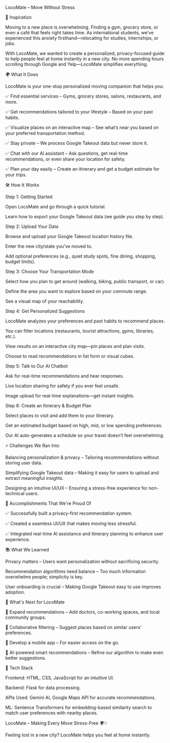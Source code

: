 LocoMate – Move Without Stress

🚀 Inspiration

Moving to a new place is overwhelming. Finding a gym, grocery store, or even a café that feels right takes time. As international students, we’ve experienced this anxiety firsthand—relocating for studies, internships, or jobs.

With LocoMate, we wanted to create a personalized, privacy-focused guide to help people feel at home instantly in a new city. No more spending hours scrolling through Google and Yelp—LocoMate simplifies everything.

🌍 What It Does

LocoMate is your one-stop personalized moving companion that helps you:

✅ Find essential services – Gyms, grocery stores, salons, restaurants, and more.

✅ Get recommendations tailored to your lifestyle – Based on your past habits.

✅ Visualize places on an interactive map – See what’s near you based on your preferred transportation method.

✅ Stay private – We process Google Takeout data but never store it.

✅ Chat with our AI assistant – Ask questions, get real-time recommendations, or even share your location for safety.

✅ Plan your day easily – Create an itinerary and get a budget estimate for your trips.

🛠 How It Works

Step 1: Getting Started

Open LocoMate and go through a quick tutorial.

Learn how to export your Google Takeout data (we guide you step by step).

Step 2: Upload Your Data

Browse and upload your Google Takeout location history file.

Enter the new city/state you’ve moved to.

Add optional preferences (e.g., quiet study spots, fine dining, shopping, budget limits).

Step 3: Choose Your Transportation Mode

Select how you plan to get around (walking, biking, public transport, or car).

Define the area you want to explore based on your commute range.

See a visual map of your reachability.

Step 4: Get Personalized Suggestions

LocoMate analyzes your preferences and past habits to recommend places.

You can filter locations (restaurants, tourist attractions, gyms, libraries, etc.).

View results on an interactive city map—pin places and plan visits.

Choose to read recommendations in list form or visual cubes.

Step 5: Talk to Our AI Chatbot

Ask for real-time recommendations and hear responses.

Live location sharing for safety if you ever feel unsafe.

Image upload for real-time explanations—get instant insights.

Step 6: Create an Itinerary & Budget Plan

Select places to visit and add them to your itinerary.

Get an estimated budget based on high, mid, or low spending preferences.

Our AI auto-generates a schedule so your travel doesn’t feel overwhelming.

⚡ Challenges We Ran Into

Balancing personalization & privacy – Tailoring recommendations without storing user data.

Simplifying Google Takeout data – Making it easy for users to upload and extract meaningful insights.

Designing an intuitive UI/UX – Ensuring a stress-free experience for non-technical users.

🎉 Accomplishments That We're Proud Of

✅ Successfully built a privacy-first recommendation system.

✅ Created a seamless UI/UX that makes moving less stressful.

✅ Integrated real-time AI assistance and itinerary planning to enhance user experience.

📚 What We Learned

Privacy matters – Users want personalization without sacrificing security.

Recommendation algorithms need balance – Too much information overwhelms people; simplicity is key.

User onboarding is crucial – Making Google Takeout easy to use improves adoption.

🚀 What's Next for LocoMate

🔸 Expand recommendations – Add doctors, co-working spaces, and local community groups.

🔸 Collaborative filtering – Suggest places based on similar users’ preferences.

🔸 Develop a mobile app – For easier access on the go.

🔸 AI-powered smart recommendations – Refine our algorithm to make even better suggestions.

🔧 Tech Stack

Frontend: HTML, CSS, JavaScript for an intuitive UI.

Backend: Flask for data processing.

APIs Used: Gemini AI, Google Maps API for accurate recommendations.

ML: Sentence Transformers for embedding-based similarity search to match user preferences with nearby places.

LocoMate – Making Every Move Stress-Free 🌍✨

Feeling lost in a new city? LocoMate helps you feel at home instantly.

